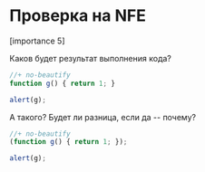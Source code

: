 # Проверка на NFE

[importance 5]

Каков будет результат выполнения кода?

```js
//+ no-beautify
function g() { return 1; }

alert(g);
```

А такого? Будет ли разница, если да -- почему?

```js
//+ no-beautify
(function g() { return 1; });

alert(g);
```

